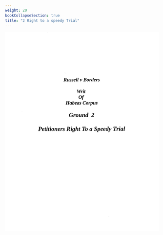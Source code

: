 ```yaml
---
weight: 20
bookCollapseSection: true
title: "2 Right to a speedy Trial"
---
```

![us_constitution_rip](jpg/hc2_1.jpg)
